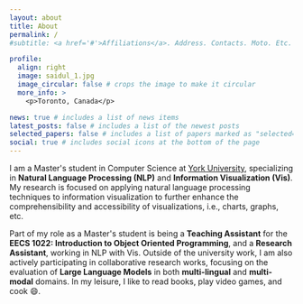 ```yaml
---
layout: about
title: About
permalink: /
#subtitle: <a href='#'>Affiliations</a>. Address. Contacts. Moto. Etc.

profile:
  align: right
  image: saidul_1.jpg
  image_circular: false # crops the image to make it circular
  more_info: >
    <p>Toronto, Canada</p>

news: true # includes a list of news items
latest_posts: false # includes a list of the newest posts
selected_papers: false # includes a list of papers marked as "selected={true}"
social: true # includes social icons at the bottom of the page
---
```


I am a Master's student in Computer Science at [York University](https://www.yorku.ca), specializing in **Natural Language Processing (NLP)** and **Information Visualization (Vis)**. My research is focused on applying natural language processing techniques to information visualization to further enhance the comprehensibility and accessibility of visualizations, i.e., charts, graphs, etc. 

Part of my role as a Master's student is being a **Teaching Assistant** for the **EECS 1022: Introduction to Object Oriented Programming**, and a **Research Assistant**, working in NLP with Vis. Outside of the university work, I am also actively participating in collaborative research works, focusing on the evaluation of **Large Language Models** in both **multi-lingual** and **multi-modal** domains. In my leisure, I like to read books, play video games, and cook &#128516;.
